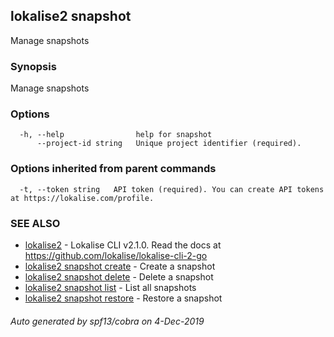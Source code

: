 ## lokalise2 snapshot

Manage snapshots

### Synopsis

Manage snapshots

### Options

```
  -h, --help                help for snapshot
      --project-id string   Unique project identifier (required).
```

### Options inherited from parent commands

```
  -t, --token string   API token (required). You can create API tokens at https://lokalise.com/profile.
```

### SEE ALSO

* [lokalise2](lokalise2.md)	 - Lokalise CLI v2.1.0. Read the docs at https://github.com/lokalise/lokalise-cli-2-go
* [lokalise2 snapshot create](lokalise2_snapshot_create.md)	 - Create a snapshot
* [lokalise2 snapshot delete](lokalise2_snapshot_delete.md)	 - Delete a snapshot
* [lokalise2 snapshot list](lokalise2_snapshot_list.md)	 - List all snapshots
* [lokalise2 snapshot restore](lokalise2_snapshot_restore.md)	 - Restore a snapshot

###### Auto generated by spf13/cobra on 4-Dec-2019

